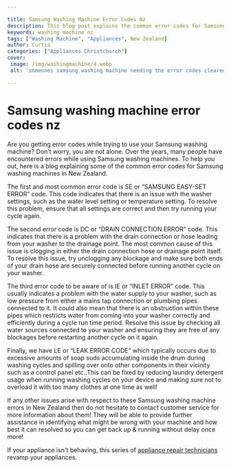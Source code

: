 ```yaml
---

title: Samsung Washing Machine Error Codes Nz
description: This blog post explains the common error codes for Samsung washing machines in New Zealand, so if you're having trouble with your Samsung washing machine, read on to find out more!
keywords: washing machine nz
tags: ["Washing Machine", "Appliances", New Zealand]
author: Curtis
categories: ["Appliances Christchurch"]
cover: 
 image: /img/washingmachine/4.webp
 alt: 'someones samsung washing machine needing the error codes cleared in new zealand'

---
```


# Samsung washing machine error codes nz

Are you getting error codes while trying to use your Samsung washing machine? Don’t worry, you are not alone. Over the years, many people have encountered errors while using Samsung washing machines. To help you out, here is a blog explaining some of the common error codes for Samsung washing machines in New Zealand. 

The first and most common error code is SE or “SAMSUNG EASY-SET ERROR” code. This code indicates that there is an issue with the washer settings, such as the water level setting or temperature setting. To resolve this problem, ensure that all settings are correct and then try running your cycle again. 

The second error code is DC or “DRAIN CONNECTION ERROR” code. This indicates that there is a problem with the drain connection or hose leading from your washer to the drainage point. The most common cause of this issue is clogging in either the drain connection hose or drainage point itself. To resolve this issue, try unclogging any blockage and make sure both ends of your drain hose are securely connected before running another cycle on your washer. 

The third error code to be aware of is IE or “INLET ERROR” code. This usually indicates a problem with the water supply to your washer, such as low pressure from either a mains tap connection or plumbing pipes connected to it. It could also mean that there is an obstruction within these pipes which restricts water from coming into your washer correctly and efficiently during a cycle run time period. Resolve this issue by checking all water sources connected to your washer and ensuring they are free of any blockages before restarting another cycle on it again. 

Finally, we have LE or “LEAK ERROR CODE” which typically occurs due to excessive amounts of soap suds accumulating inside the drum during washing cycles and spilling over onto other components in their vicinity such as a control panel etc..This can be fixed by reducing laundry detergent usage when running washing cycles on your device and making sure not to overload it with too many clothes at one time as well! 

If any other issues arise with respect to these Samsung washing machine errors in New Zealand then do not hesitate to contact customer service for more information about them! They will be able to provide further assistance in identifying what might be wrong with your machine and how best it can resolved so you can get back up & running without delay once more!

If your appliance isn't behaving, this series of <a href="/pages/appliance-repair-technicians/">appliance repair technicians</a> revamp your appliances.